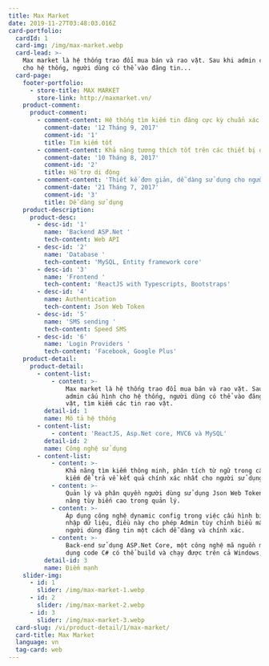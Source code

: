 ```yaml
---
title: Max Market
date: 2019-11-27T03:48:03.016Z
card-portfolio:
  cardId: 1
  card-img: /img/max-market.webp
  card-lead: >-
    Max market là hệ thống trao đổi mua bán và rao vặt. Sau khi admin cấu hình
    cho hệ thống, người dùng có thể vào đăng tin... 
  card-page:
    footer-portfolio:      
      - store-title: MAX MARKET
        store-link: http://maxmarket.vn/
    product-comment:
      product-comment:
        - comment-content: Hệ thống tìm kiếm tin đăng cực kỳ chuẩn xác và nhanh chóng
          comment-date: '12 Tháng 9, 2017'
          comment-id: '1'
          title: Tìm kiếm tốt
        - comment-content: Khả năng tương thích tốt trên các thiết bị di động
          comment-date: '10 Tháng 8, 2017'
          comment-id: '2'
          title: Hỗ trợ di động
        - comment-content: 'Thiết kế đơn giản, dễ dàng sử dụng cho người mới tiếp cận lần đầu'
          comment-date: '21 Tháng 7, 2017'
          comment-id: '3'
          title: Dễ dàng sử dụng
    product-description:
      product-desc:
        - desc-id: '1'
          name: 'Backend ASP.Net '
          tech-content: Web API
        - desc-id: '2'
          name: 'Database '
          tech-content: 'MySQL, Entity framework core'
        - desc-id: '3'
          name: 'Frontend '
          tech-content: 'ReactJS with Typescripts, Bootstraps'
        - desc-id: '4'
          name: Authentication
          tech-content: Json Web Token
        - desc-id: '5'
          name: 'SMS sending '
          tech-content: Speed SMS
        - desc-id: '6'
          name: 'Login Providers '
          tech-content: 'Facebook, Google Plus'
    product-detail:
      product-detail:
        - content-list:
            - content: >-
                Max market là hệ thống trao đổi mua bán và rao vặt. Sau khi
                admin cấu hình cho hệ thống, người dùng có thể vào đăng tin rao
                vặt, tìm kiếm các tin rao vặt.
          detail-id: 1
          name: Mô tả hệ thống
        - content-list:
            - content: 'ReactJS, Asp.Net core, MVC6 và MySQL'
          detail-id: 2
          name: Công nghệ sử dụng
        - content-list:
            - content: >-
                Khả năng tìm kiếm thông minh, phân tích từ ngữ trong câu tìm
                kiếm để trả về kết quả chính xác nhất cho người sử dụng.
            - content: >-
                Quản lý và phân quyền người dùng sử dụng Json Web Token cho khả
                năng tùy biến cao trong quản lý.
            - content: >-
                Áp dụng công nghệ dynamic config trong việc cấu hình biểu mẫu
                nhập dữ liệu, điều này cho phép Admin tùy chỉnh biểu mẫu khi
                người dùng đăng tin một cách dễ dàng và chính xác.
            - content: >-
                Back-end sử dụng ASP.Net Core, một công nghệ mã nguồn mở, sử
                dụng code C# có thể build và chạy được trên cả Windows, Linux
          detail-id: 3
          name: Điểm mạnh
    slider-img:
      - id: 1
        slider: /img/max-market-1.webp
      - id: 2
        slider: /img/max-market-2.webp
      - id: 3
        slider: /img/max-market-3.webp
  card-slug: /vi/product-detail/1/max-market/
  card-title: Max Market
  language: vn
  tag-card: web
---
```


